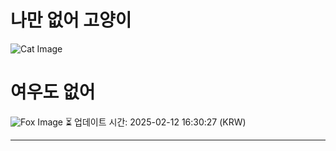 
# 나만 없어 고양이

![Cat Image](https://cdn2.thecatapi.com/images/dqn.jpg)

# 여우도 없어
![Fox Image](https://randomfox.ca/images/55.jpg)
⏳ 업데이트 시간: 2025-02-12 16:30:27 (KRW)

---

